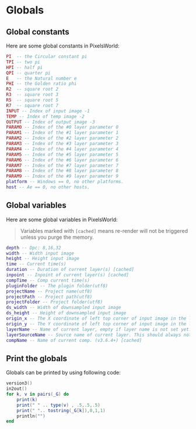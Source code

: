 # Globals

## Global constants

Here are some global constants in PixelsWorld: 

```lua:const.lua
PI  -- the Circular constant pi
TPI -- two pi
HPI -- half pi
QPI -- quarter pi
E   -- the Natural number e
PHI -- the Golden ratio phi
R2  -- square root 2
R3  -- square root 3
R5  -- square root 5
R7  -- square root 7
INPUT -- Index of input image -1
TEMP -- Index of temp image -2
OUTPUT -- Index of output image -3
PARAM0 -- Index of the #0 layer parameter 0
PARAM1 -- Index of the #1 layer parameter 1
PARAM2 -- Index of the #2 layer parameter 2
PARAM3 -- Index of the #3 layer parameter 3
PARAM4 -- Index of the #4 layer parameter 4
PARAM5 -- Index of the #5 layer parameter 5
PARAM6 -- Index of the #6 layer parameter 6
PARAM7 -- Index of the #7 layer parameter 7
PARAM8 -- Index of the #8 layer parameter 8
PARAM9 -- Index of the #9 layer parameter 9
platform -- Windows == 0, no other platforms. 
host -- Ae == 0, no other hosts. 
```

## Global variables

Here are some global variables in PixelsWorld: 

> Variables marked with `[cached]` means re-render will not be triggered unless you purge the memory. 

```lua:globalvars.lua
depth -- Dpc: 8,16,32
width -- Width input image
height -- Height input image
time -- Current time(s)
duration -- Duration of current layer(s) [cached]
inpoint -- Inpoint of current layer(s) [cached]
compTime -- Comp current time(s)
pluginFolder -- The plugin folder(utf8)
projectName -- Project name(utf8)
projectPath -- Project path(utf8)
projectFolder -- Project folder(utf8)
ds_width -- Width of downsampled input image
ds_height -- Height of downsampled input image
origin_x -- The X coordinate of left top corner of input image in the layer coordinate. 
origin_y -- The Y coordinate of left top corner of input image in the layer coordinate. 
layerName -- Name of current layer, empty if layer name is not set yet. (v3.6.4+) [cached]
layerSourceName -- Source name of current layer. This should always not be empty. (v3.6.4+) [cached]
compName -- Name of current comp. (v3.6.4+) [cached]
```

## Print the globals 

Globals can be printed by using following code: 

```lua:printGlobals.lua
version3()
in2out()
for k, v in pairs(_G) do
    print(k)
    print(" " .. type(v) , .5,.5,.5)
    print(" ".. tostring(_G[k]),0,1,1)
    println("")
end
```
